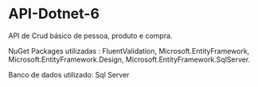 # API-Dotnet-6


API de Crud básico de pessoa, produto e compra.

NuGet Packages utilizadas :
FluentValidation,
Microsoft.EntityFramework,
Microsoft.EntityFramework.Design,
Microsoft.EntityFramework.SqlServer.

Banco de dados utilizado: Sql Server
